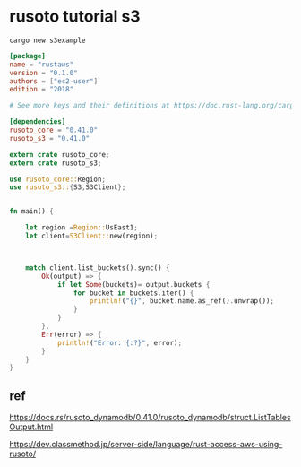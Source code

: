 
# rusoto tutorial s3

```
cargo new s3example
```


```toml
[package]
name = "rustaws"
version = "0.1.0"
authors = ["ec2-user"]
edition = "2018"

# See more keys and their definitions at https://doc.rust-lang.org/cargo/reference/manifest.html

[dependencies]
rusoto_core = "0.41.0"
rusoto_s3 = "0.41.0"
```


```rust
extern crate rusoto_core;
extern crate rusoto_s3;

use rusoto_core::Region;
use rusoto_s3::{S3,S3Client};


fn main() {

    let region =Region::UsEast1;
    let client=S3Client::new(region);



    match client.list_buckets().sync() {
        Ok(output) => {
            if let Some(buckets)= output.buckets {
                for bucket in buckets.iter() {
                    println!("{}", bucket.name.as_ref().unwrap());
                }
            }
        },
        Err(error) => {
            println!("Error: {:?}", error);
        }
    }
}
```


ref
--

https://docs.rs/rusoto_dynamodb/0.41.0/rusoto_dynamodb/struct.ListTablesOutput.html

https://dev.classmethod.jp/server-side/language/rust-access-aws-using-rusoto/
